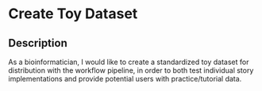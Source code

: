 # Create Toy Dataset

## Description

As a bioinformatician, I would like to create a standardized toy dataset for distribution with the workflow pipeline, in order to both test individual story implementations and provide potential users with practice/tutorial data.

